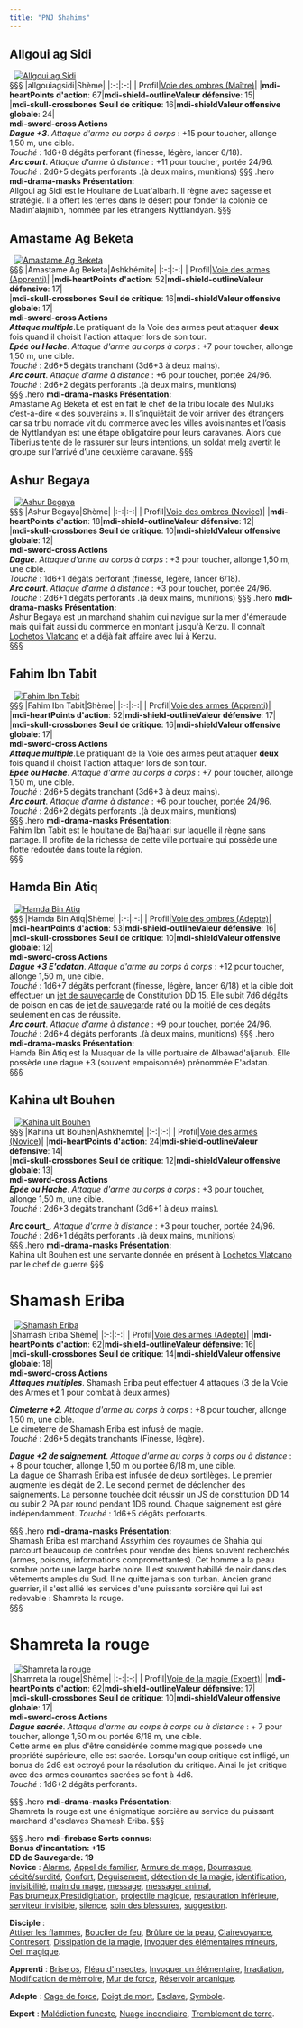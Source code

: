 ```yaml
---
title: "PNJ Shahims"
---
```

## Allgoui ag Sidi
&nbsp;
[![Allgoui ag Sidi](https://www.douaratil.fr/illustrations/pnj/allgouiagsidim.png)](https://www.douaratil.fr/illustrations/pnj/allgouiagsidi.jpg)   
§§§
|allgouiagsidi|Shème|
|:-:|:-:|
| Profil|[Voie des ombres (Maître)](/bestiaire/voie-des-ombres-maitre)|
|**<v-icon>mdi-heart</v-icon>Points d'action**: 67|**<v-icon>mdi-shield-outline</v-icon>Valeur défensive**: 15|   
|**<v-icon>mdi-skull-crossbones</v-icon> Seuil de critique**: 16|**<v-icon>mdi-shield</v-icon>Valeur offensive globale**: 24|  
**<v-icon>mdi-sword-cross</v-icon> Actions**   
_**Dague +3**_. _Attaque d'arme au corps à corps_ : +15 pour toucher, allonge 1,50 m, une cible.  
_Touché_ : 1d6+8 dégâts perforant (finesse, légère, lancer 6/18).  
_**Arc court**_. _Attaque d'arme à distance_ : +11 pour toucher, portée 24/96.  
_Touché_ : 2d6+5 dégâts perforants .(à deux mains, munitions)
§§§ .hero
**<v-icon>mdi-drama-masks</v-icon>  Présentation:**     
Allgoui ag Sidi est le Houltane de Luat'albarh. Il règne avec sagesse et stratégie. Il a offert les terres dans le désert pour fonder la colonie de Madin'alajnibh, nommée par les étrangers Nyttlandyan.
§§§


## Amastame Ag Beketa  
&nbsp;
[![Amastame Ag Beketa](https://www.douaratil.fr/illustrations/pnj/amastameagbeketam.png)](https://www.douaratil.fr/illustrations/pnj/amastameagbeketa.jpg)   
§§§
|Amastame Ag Beketa|Ashkhémite|
|:-:|:-:|
| Profil|[Voie des armes (Apprenti)](/bestiaire/voie-des-armes-apprenti)|
|**<v-icon>mdi-heart</v-icon>Points d'action**: 52|**<v-icon>mdi-shield-outline</v-icon>Valeur défensive**: 17|   
|**<v-icon>mdi-skull-crossbones</v-icon> Seuil de critique**: 16|**<v-icon>mdi-shield</v-icon>Valeur offensive globale**: 17|  
**<v-icon>mdi-sword-cross</v-icon> Actions**   
_**Attaque multiple**_.Le pratiquant de la Voie des armes peut attaquer **deux** fois quand il choisit l'action attaquer lors de son tour.  
_**Epée ou Hache**_. _Attaque d'arme au corps à corps_ : +7 pour toucher, allonge 1,50 m, une cible.  
_Touché_ : 2d6+5 dégâts tranchant (3d6+3 à deux mains).  
_**Arc court**_.  _Attaque d'arme à distance_ : +6 pour toucher, portée 24/96.  
_Touché_ : 2d6+2 dégâts perforants .(à deux mains, munitions)  
§§§ .hero
**<v-icon>mdi-drama-masks</v-icon>  Présentation:**     
Amastame Ag Beketa et est en fait le chef de la tribu locale des Muluks c’est-à-dire « des souverains ». Il s’inquiétait de voir arriver des étrangers car sa tribu nomade vit du commerce avec les villes avoisinantes et l’oasis de Nyttlandyan est une étape obligatoire pour leurs caravanes. Alors que Tiberius tente de le rassurer sur leurs intentions, un soldat melg avertit le groupe sur l’arrivé d’une deuxième caravane.
§§§

## Ashur Begaya  
&nbsp;
[![Ashur Begaya](https://www.douaratil.fr/illustrations/pnj/ashurbegayam.png)](https://www.douaratil.fr/illustrations/pnj/ashurbegaya.jpg)   
§§§
|Ashur Begaya|Shème|
|:-:|:-:|
| Profil|[Voie des ombres (Novice)](/bestiaire/voie-des-ombres-novice)|
|**<v-icon>mdi-heart</v-icon>Points d'action**: 18|**<v-icon>mdi-shield-outline</v-icon>Valeur défensive**: 12|   
|**<v-icon>mdi-skull-crossbones</v-icon> Seuil de critique**: 10|**<v-icon>mdi-shield</v-icon>Valeur offensive globale**: 12|  
**<v-icon>mdi-sword-cross</v-icon> Actions**   
_**Dague**_. _Attaque d'arme au corps à corps_ : +3 pour toucher, allonge 1,50 m, une cible.  
_Touché_ : 1d6+1 dégâts perforant (finesse, légère, lancer 6/18).  
_**Arc court**_. _Attaque d'arme à distance_ : +3 pour toucher, portée 24/96.  
_Touché_ : 2d6+1 dégâts perforants .(à deux mains, munitions)
§§§ .hero
**<v-icon>mdi-drama-masks</v-icon>  Présentation:**     
Ashur Begaya est un marchand shahim qui navigue sur la mer d'émeraude mais qui fait aussi du commerce en montant jusqu'à Kerzu. Il connaît [Lochetos Vlatcano](/bestiaire/lochetos-vlatcano) et a déjà fait affaire avec lui à Kerzu.     
§§§

## Fahim Ibn Tabit
&nbsp;
[![Fahim Ibn Tabit](https://www.douaratil.fr/illustrations/pnj/fahimibntabitm.png)](https://www.douaratil.fr/illustrations/pnj/fahimibntabit.jpg)   
§§§
|Fahim Ibn Tabit|Shème|
|:-:|:-:|
| Profil|[Voie des armes (Apprenti)](/bestiaire/voie-des-armes-apprenti)|
|**<v-icon>mdi-heart</v-icon>Points d'action**: 52|**<v-icon>mdi-shield-outline</v-icon>Valeur défensive**: 17|   
|**<v-icon>mdi-skull-crossbones</v-icon> Seuil de critique**: 16|**<v-icon>mdi-shield</v-icon>Valeur offensive globale**: 17|  
**<v-icon>mdi-sword-cross</v-icon> Actions**   
_**Attaque multiple**_.Le pratiquant de la Voie des armes peut attaquer **deux** fois quand il choisit l'action attaquer lors de son tour.  
_**Epée ou Hache**_. _Attaque d'arme au corps à corps_ : +7 pour toucher, allonge 1,50 m, une cible.  
_Touché_ : 2d6+5 dégâts tranchant (3d6+3 à deux mains).  
_**Arc court**_.  _Attaque d'arme à distance_ : +6 pour toucher, portée 24/96.  
_Touché_ : 2d6+2 dégâts perforants .(à deux mains, munitions)  
§§§ .hero
**<v-icon>mdi-drama-masks</v-icon>  Présentation:**     
Fahim Ibn Tabit est le houltane de Baj'hajari sur laquelle il règne sans partage. Il profite de la richesse de cette ville portuaire qui possède une flotte redoutée dans toute la région.   
§§§

## Hamda Bin Atiq
&nbsp;
[![Hamda Bin Atiq](https://www.douaratil.fr/illustrations/pnj/hamdabinatiqm.png)](https://www.douaratil.fr/illustrations/pnj/hamdabinatiq.jpg)   
§§§
|Hamda Bin Atiq|Shème|
|:-:|:-:|
| Profil|[Voie des ombres (Adepte)](/bestiaire/voie-des-ombres-adepte)|
|**<v-icon>mdi-heart</v-icon>Points d'action**: 53|**<v-icon>mdi-shield-outline</v-icon>Valeur défensive**: 16|   
|**<v-icon>mdi-skull-crossbones</v-icon> Seuil de critique**: 10|**<v-icon>mdi-shield</v-icon>Valeur offensive globale**: 12|  
**<v-icon>mdi-sword-cross</v-icon> Actions**   
_**Dague +3 E'adatan**_. _Attaque d'arme au corps à corps_ : +12 pour toucher, allonge 1,50 m, une cible.  
_Touché_ : 1d6+7 dégâts perforant (finesse, légère, lancer 6/18) et la cible doit effectuer un [jet de sauvegarde](/utiliser-les-caracteristiques/#jets-de-sauvegarde) de Constitution DD 15. Elle subit 7d6 dégâts de poison en cas de [jet de sauvegarde](/utiliser-les-caracteristiques/#jets-de-sauvegarde) raté ou la moitié de ces dégâts seulement en cas de réussite.  
_**Arc court**_. _Attaque d'arme à distance_ : +9 pour toucher, portée 24/96.  
_Touché_ : 2d6+4 dégâts perforants .(à deux mains, munitions)
§§§ .hero
**<v-icon>mdi-drama-masks</v-icon>  Présentation:**     
Hamda Bin Atiq est la Muaquar de la ville portuaire de Albawad'aljanub. Elle possède une dague +3 (souvent empoisonnée) prénommée E'adatan.  
§§§

## Kahina ult Bouhen
&nbsp;
[![Kahina ult Bouhen](https://www.douaratil.fr/illustrations/pnj/kahinaultbouhenm.png)](https://www.douaratil.fr/illustrations/pnj/kahinaultbouhen.jpg)   
§§§
|Kahina ult Bouhen|Ashkhémite|
|:-:|:-:|
| Profil|[Voie des armes (Novice)](/bestiaire/voie-des-armes-novices)|
|**<v-icon>mdi-heart</v-icon>Points d'action**: 24|**<v-icon>mdi-shield-outline</v-icon>Valeur défensive**: 14|   
|**<v-icon>mdi-skull-crossbones</v-icon> Seuil de critique**: 12|**<v-icon>mdi-shield</v-icon>Valeur offensive globale**: 13|  
**<v-icon>mdi-sword-cross</v-icon> Actions**   
_**Epée ou Hache**_. _Attaque d'arme au corps à corps_ : +3 pour toucher, allonge 1,50 m, une cible.  
_Touché_ : 2d6+3 dégâts tranchant (3d6+1 à deux mains).  

**Arc court**_. _Attaque d'arme à distance_ : +3 pour toucher, portée 24/96.  
_Touché_ : 2d6+1 dégâts perforants .(à deux mains, munitions)  
§§§ .hero
**<v-icon>mdi-drama-masks</v-icon>  Présentation:**     
Kahina ult Bouhen est une servante donnée en présent à [Lochetos Vlatcano](/bestiaire/lochetos-vlatcano) par le chef de guerre
§§§

# Shamash Eriba
&nbsp;
[![Shamash Eriba](https://www.douaratil.fr/illustrations/pnj/shamasheribam.png)](https://www.douaratil.fr/illustrations/pnj/shamasheriba.jpg)   
|Shamash Eriba|Shème|
|:-:|:-:|
| Profil|[Voie des armes (Adepte)](/bestiaire/voie-des-armes-adepte)|
|**<v-icon>mdi-heart</v-icon>Points d'action**: 62|**<v-icon>mdi-shield-outline</v-icon>Valeur défensive**: 16|   
|**<v-icon>mdi-skull-crossbones</v-icon> Seuil de critique**: 14|**<v-icon>mdi-shield</v-icon>Valeur offensive globale**: 18|  
**<v-icon>mdi-sword-cross</v-icon> Actions**  
_**Attaques multiples**_. Shamash Eriba peut effectuer 4 attaques (3 de la Voie des Armes et 1 pour combat à deux armes)

_**Cimeterre +2**_. _Attaque d'arme au corps à corps_ : +8 pour toucher, allonge 1,50 m, une cible.  
Le cimeterre de Shamash Eriba est infusé de magie.  
_Touché_ : 2d6+5 dégâts tranchants (Finesse, légère).

_**Dague +2 de saignement**_. _Attaque d'arme au corps à corps ou à distance_ : + 8 pour toucher, allonge 1,50 m ou portée 6/18 m, une cible.  
La dague de Shamash Eriba est infusée de deux sortilèges. Le premier augmente les dégât de 2. Le second permet de déclencher des saignements. La personne touchée doit réussir un JS de constitution DD 14 ou subir 2 PA par round pendant 1D6 round. Chaque saignement est géré indépendamment.
_Touché_ : 1d6+5 dégâts perforants.

§§§ .hero
**<v-icon>mdi-drama-masks</v-icon>  Présentation:**     
Shamash Eriba est marchand Assyrhim des royaumes de Shahia qui parcourt beaucoup de contrées pour vendre des biens souvent recherchés (armes, poisons, informations compromettantes). Cet homme a la peau sombre porte une large barbe noire. Il est souvent habillé de noir dans des vêtements amples du Sud. Il ne quitte jamais son turban. Ancien grand guerrier, il s'est allié les services d'une puissante sorcière qui lui est redevable : Shamreta la rouge.  
§§§

# Shamreta la rouge
&nbsp;
[![Shamreta la rouge](https://www.douaratil.fr/illustrations/pnj/shamretam.png)](https://www.douaratil.fr/illustrations/pnj/shamreta.jpg)  
|Shamreta la rouge|Shème|
|:-:|:-:|
| Profil|[Voie de la magie (Expert)](/bestiaire/voie-de-la-magie-expert)|
|**<v-icon>mdi-heart</v-icon>Points d'action**: 62|**<v-icon>mdi-shield-outline</v-icon>Valeur défensive**: 17|   
|**<v-icon>mdi-skull-crossbones</v-icon> Seuil de critique**: 10|**<v-icon>mdi-shield</v-icon>Valeur offensive globale**: 17|  
**<v-icon>mdi-sword-cross</v-icon> Actions**  
_**Dague sacrée**_. _Attaque d'arme au corps à corps ou à distance_ : + 7 pour toucher, allonge 1,50 m ou portée 6/18 m, une cible.  
Cette arme en plus d'être considérée comme magique possède une propriété supérieure, elle est sacrée. Lorsqu'un coup critique est infligé, un bonus de 2d6 est octroyé pour la résolution du critique. Ainsi le jet critique avec des armes courantes sacrées se font à 4d6.  
_Touché_ : 1d6+2 dégâts perforants.  

§§§ .hero
**<v-icon>mdi-drama-masks</v-icon>  Présentation:**    
Shamreta la rouge est une énigmatique sorcière au service du puissant marchand d'esclaves Shamash Eriba.
§§§

§§§ .hero
**<v-icon>mdi-firebase</v-icon> Sorts connus:**     
**Bonus d'incantation: +15**  
**DD de Sauvegarde: 19**  
**Novice** : [Alarme](/grimoire/alarme), [Appel de familier](/grimoire/appel-de-familier), [Armure de mage](/grimoire/armure-de-mage), [Bourrasque](/grimoire/bourrasque), [cécité/surdité](/grimoire/cecite-surdite), [Confort](/grimoire/confort), [Déguisement](/grimoire/deguisement), [détection de la magie](/grimoire/detection-de-la-magie), [identification](/grimoire/identification), [invisibilité](/grimoire/invisibilite), [main du mage](/grimoire/main-du-mage),
[message](/grimoire/message), [messager animal](/grimoire/messager-animal),  
[Pas brumeux](/grimoire/pas-brumeux),[Prestidigitation](/grimoire/prestidigitation), [projectile magique](/grimoire/projectile-magique), [restauration inférieure](/grimoire/restauration-inferieure), [serviteur invisible](/grimoire/serviteur-invisible),  [silence](/grimoire/silence), [soin des blessures](/grimoire/soin-des-blessures),
[suggestion](/grimoire/suggestion).  

**Disciple** :  
[Attiser les flammes](/grimoire/attiser-les-flammes), [Bouclier de feu](/grimoire/bouclier-de-feu), [Brûlure de la peau](/grimoire/brulure-de-la-peau), [Clairevoyance](/grimoire/clairevoyance), [Contresort](/grimoire/contresort), [Dissipation de la magie](/grimoire/dissipation-de-la-magie), [Invoquer des élémentaires mineurs](/grimoire/invoquer-des-elementaires-mineurs), [Oeil magique](/grimoire/oeil-magique).

**Apprenti** :
[Brise os](/grimoire/brise-os), [Fléau d'insectes](/grimoire/fleau-d-insectes), [Invoquer un élémentaire](/grimoire/invoquer-un-elementaire), [Irradiation](/grimoire/irradiation), [Modification de mémoire](/grimoire/modification-de-memoire), [Mur de force](/grimoire/mur-de-force), [Réservoir arcanique](/grimoire/reservoir-arcanique).

**Adepte** :
[Cage de force](/grimoire/cage-de-force), [Doigt de mort](/grimoire/doigt-de-mort), [Esclave](/grimoire/esclave), [Symbole](/grimoire/symbole).

**Expert** :
[Malédiction funeste](/grimoire/malediction-funeste), [Nuage incendiaire](/grimoire/nuage-incendiaire), [Tremblement de terre](/grimoire/tremblement-de-terre).
